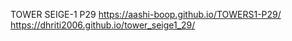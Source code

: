 TOWER SEIGE-1 P29
 https://aashi-boop.github.io/TOWERS1-P29/
 https://dhriti2006.github.io/tower_seige1_29/
